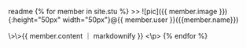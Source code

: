 readme
{% for member in site.stu %}
\>\> ![pic]({{ member.image }}){:height="50px" width="50px"}@{{ member.user }}({{member.name}})  
 <p> \>\>{{ member.content ｜ markdownify }}  <\p>
{% endfor %}
